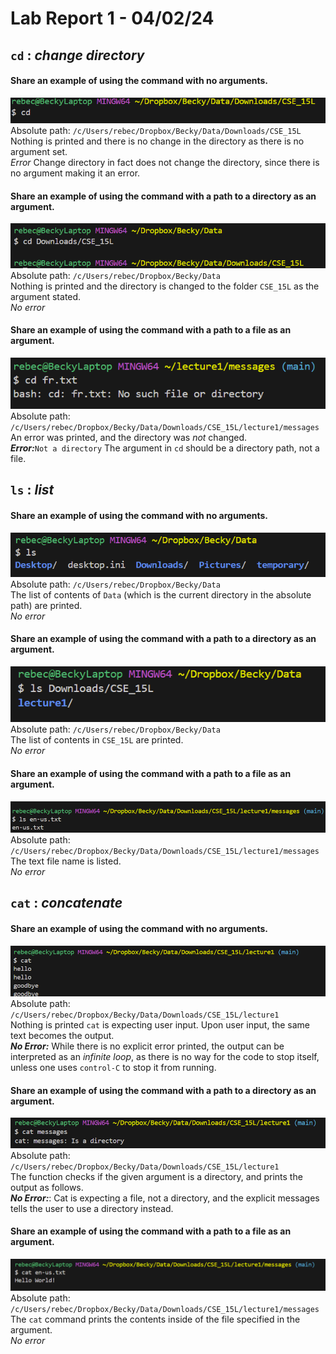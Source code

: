 # Lab Report 1 - 04/02/24

## ```cd``` : *change directory*
#### **Share an example of using the command with no arguments.**
![Image](cd_empty.png)	\
Absolute path: ```/c/Users/rebec/Dropbox/Becky/Data/Downloads/CSE_15L```\
Nothing is printed and there is no change in the directory as there is no argument set.\
*Error*  Change directory in fact does not change the directory, since there is no argument making it an error.
#### **Share an example of using the command with a path to a directory as an argument.**
![Image](cd_path.png)	\
Absolute path: ```/c/Users/rebec/Dropbox/Becky/Data``` \
Nothing is printed and the directory is changed to the folder ```CSE_15L``` as the argument stated.\
*No error*
#### **Share an example of using the command with a path to a file as an argument.**
![Image](cd_file.png)	\
Absolute path: ```/c/Users/rebec/Dropbox/Becky/Data/Downloads/CSE_15L/lecture1/messages```\
An error was printed, and the directory was *not* changed. \
**_Error:_**```Not a directory``` The argument in ```cd``` should be a directory path, not a file. 



## ```ls``` : *list*
#### **Share an example of using the command with no arguments.**
![Image](ls_empty.png)	\
Absolute path: ```/c/Users/rebec/Dropbox/Becky/Data```\
The list of contents of  ```Data``` (which is the current directory in the absolute path) are printed.\
*No error*

#### **Share an example of using the command with a path to a directory as an argument.**
![Image](ls_path.png)	\
Absolute path: ```/c/Users/rebec/Dropbox/Becky/Data```\
The list of contents in  ```CSE_15L``` are printed. \
*No error*
#### **Share an example of using the command with a path to a file as an argument.**
![Image](ls_file.png)	\
Absolute path: ```/c/Users/rebec/Dropbox/Becky/Data/Downloads/CSE_15L/lecture1/messages```\
The text file name is listed. \
*No error*



## ```cat``` : *concatenate*
#### **Share an example of using the command with no arguments.**
![Image](cat_empty.png)	\
Absolute path: ```/c/Users/rebec/Dropbox/Becky/Data/Downloads/CSE_15L/lecture1```\
Nothing is printed ```cat``` is expecting user input. Upon user input, the same text becomes the output.\
**_No Error:_** While there is no explicit error printed, the output can be interpreted as an *infinite loop*, as there is no way for the code to stop itself, unless one uses ```control-C``` to stop it from running.

#### **Share an example of using the command with a path to a directory as an argument.**
![Image](cat_path.png)	\
Absolute path: ```/c/Users/rebec/Dropbox/Becky/Data/Downloads/CSE_15L/lecture1```\
The function checks if the given argument is a directory, and prints the output as follows. \
**_No Error:_**: Cat is expecting a file, not a directory, and the explicit messages tells the user to use a directory instead.


#### **Share an example of using the command with a path to a file as an argument.**
![Image](cat_file.png)	\
Absolute path: ```/c/Users/rebec/Dropbox/Becky/Data/Downloads/CSE_15L/lecture1/messages```\
The ```cat``` command prints the contents inside of the file specified in the argument.\
*No error*
